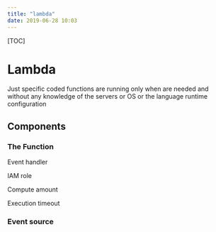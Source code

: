 ```yaml
---
title: "lambda"
date: 2019-06-28 10:03
---
```

[TOC]



# Lambda

Just specific coded functions are running only when are needed and without any knowledge of the servers or OS or the language runtime configuration



## Components

### The Function

Event handler

IAM role

Compute amount

Execution timeout





### Event source









